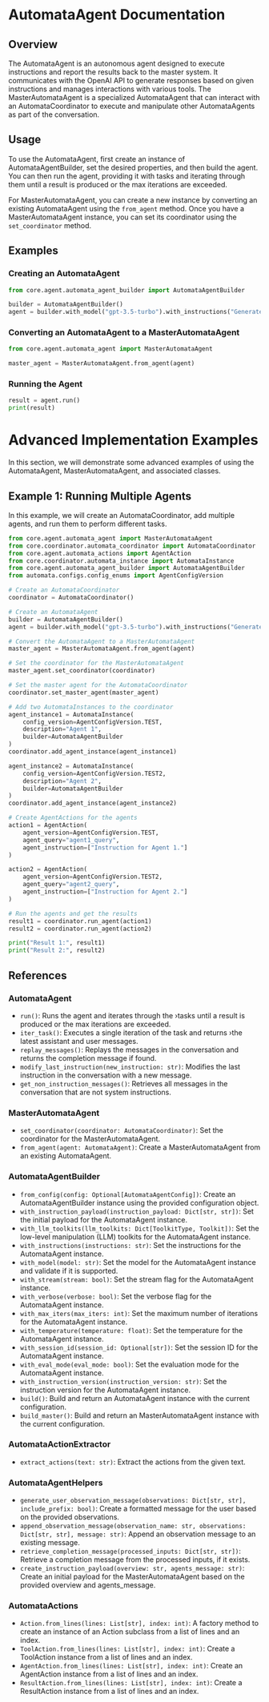 # AutomataAgent Documentation

## Overview

The AutomataAgent is an autonomous agent designed to execute instructions and report the results back to the master system. It communicates with the OpenAI API to generate responses based on given instructions and manages interactions with various tools. The MasterAutomataAgent is a specialized AutomataAgent that can interact with an AutomataCoordinator to execute and manipulate other AutomataAgents as part of the conversation.

## Usage

To use the AutomataAgent, first create an instance of AutomataAgentBuilder, set the desired properties, and then build the agent. You can then run the agent, providing it with tasks and iterating through them until a result is produced or the max iterations are exceeded.

For MasterAutomataAgent, you can create a new instance by converting an existing AutomataAgent using the `from_agent` method. Once you have a MasterAutomataAgent instance, you can set its coordinator using the `set_coordinator` method.

## Examples

### Creating an AutomataAgent

```python
from core.agent.automata_agent_builder import AutomataAgentBuilder

builder = AutomataAgentBuilder()
agent = builder.with_model("gpt-3.5-turbo").with_instructions("Generate a response.").build()
```

### Converting an AutomataAgent to a MasterAutomataAgent

```python
from core.agent.automata_agent import MasterAutomataAgent

master_agent = MasterAutomataAgent.from_agent(agent)
```

### Running the Agent

```python
result = agent.run()
print(result)
```

# Advanced Implementation Examples

In this section, we will demonstrate some advanced examples of using the AutomataAgent, MasterAutomataAgent, and associated classes.

## Example 1: Running Multiple Agents

In this example, we will create an AutomataCoordinator, add multiple agents, and run them to perform different tasks.

```python
from core.agent.automata_agent import MasterAutomataAgent
from core.coordinator.automata_coordinator import AutomataCoordinator
from core.agent.automata_actions import AgentAction
from core.coordinator.automata_instance import AutomataInstance
from core.agent.automata_agent_builder import AutomataAgentBuilder
from automata.configs.config_enums import AgentConfigVersion

# Create an AutomataCoordinator
coordinator = AutomataCoordinator()

# Create an AutomataAgent
builder = AutomataAgentBuilder()
agent = builder.with_model("gpt-3.5-turbo").with_instructions("Generate a response.").build()

# Convert the AutomataAgent to a MasterAutomataAgent
master_agent = MasterAutomataAgent.from_agent(agent)

# Set the coordinator for the MasterAutomataAgent
master_agent.set_coordinator(coordinator)

# Set the master agent for the AutomataCoordinator
coordinator.set_master_agent(master_agent)

# Add two AutomataInstances to the coordinator
agent_instance1 = AutomataInstance(
    config_version=AgentConfigVersion.TEST,
    description="Agent 1",
    builder=AutomataAgentBuilder
)
coordinator.add_agent_instance(agent_instance1)

agent_instance2 = AutomataInstance(
    config_version=AgentConfigVersion.TEST2,
    description="Agent 2",
    builder=AutomataAgentBuilder
)
coordinator.add_agent_instance(agent_instance2)

# Create AgentActions for the agents
action1 = AgentAction(
    agent_version=AgentConfigVersion.TEST,
    agent_query="agent1_query",
    agent_instruction=["Instruction for Agent 1."]
)

action2 = AgentAction(
    agent_version=AgentConfigVersion.TEST2,
    agent_query="agent2_query",
    agent_instruction=["Instruction for Agent 2."]
)

# Run the agents and get the results
result1 = coordinator.run_agent(action1)
result2 = coordinator.run_agent(action2)

print("Result 1:", result1)
print("Result 2:", result2)
```

## References

### AutomataAgent

- `run()`: Runs the agent and iterates through the ›tasks until a result is produced or the max iterations are exceeded.
- `iter_task()`: Executes a single iteration of the task and returns ›the latest assistant and user messages.
- `replay_messages()`: Replays the messages in the conversation and returns the completion message if found.
- `modify_last_instruction(new_instruction: str)`: Modifies the last instruction in the conversation with a new message.
- `get_non_instruction_messages()`: Retrieves all messages in the conversation that are not system instructions.

### MasterAutomataAgent

- `set_coordinator(coordinator: AutomataCoordinator)`: Set the coordinator for the MasterAutomataAgent.
- `from_agent(agent: AutomataAgent)`: Create a MasterAutomataAgent from an existing AutomataAgent.

### AutomataAgentBuilder

- `from_config(config: Optional[AutomataAgentConfig])`: Create an AutomataAgentBuilder instance using the provided configuration object.
- `with_instruction_payload(instruction_payload: Dict[str, str])`: Set the initial payload for the AutomataAgent instance.
- `with_llm_toolkits(llm_toolkits: Dict[ToolkitType, Toolkit])`: Set the low-level manipulation (LLM) toolkits for the AutomataAgent instance.
- `with_instructions(instructions: str)`: Set the instructions for the AutomataAgent instance.
- `with_model(model: str)`: Set the model for the AutomataAgent instance and validate if it is supported.
- `with_stream(stream: bool)`: Set the stream flag for the AutomataAgent instance.
- `with_verbose(verbose: bool)`: Set the verbose flag for the AutomataAgent instance.
- `with_max_iters(max_iters: int)`: Set the maximum number of iterations for the AutomataAgent instance.
- `with_temperature(temperature: float)`: Set the temperature for the AutomataAgent instance.
- `with_session_id(session_id: Optional[str])`: Set the session ID for the AutomataAgent instance.
- `with_eval_mode(eval_mode: bool)`: Set the evaluation mode for the AutomataAgent instance.
- `with_instruction_version(instruction_version: str)`: Set the instruction version for the AutomataAgent instance.
- `build()`: Build and return an AutomataAgent instance with the current configuration.
- `build_master()`: Build and return an MasterAutomataAgent instance with the current configuration.

### AutomataActionExtractor

- `extract_actions(text: str)`: Extract the actions from the given text.

### AutomataAgentHelpers

- `generate_user_observation_message(observations: Dict[str, str], include_prefix: bool)`: Create a formatted message for the user based on the provided observations.
- `append_observation_message(observation_name: str, observations: Dict[str, str], message: str)`: Append an observation message to an existing message.
- `retrieve_completion_message(processed_inputs: Dict[str, str])`: Retrieve a completion message from the processed inputs, if it exists.
- `create_instruction_payload(overview: str, agents_message: str)`: Create an initial payload for the MasterAutomataAgent based on the provided overview and agents_message.

### AutomataActions

- `Action.from_lines(lines: List[str], index: int)`: A factory method to create an instance of an Action subclass from a list of lines and an index.
- `ToolAction.from_lines(lines: List[str], index: int)`: Create a ToolAction instance from a list of lines and an index.
- `AgentAction.from_lines(lines: List[str], index: int)`: Create an AgentAction instance from a list of lines and an index.
- `ResultAction.from_lines(lines: List[str], index: int)`: Create a ResultAction instance from a list of lines and an index.
